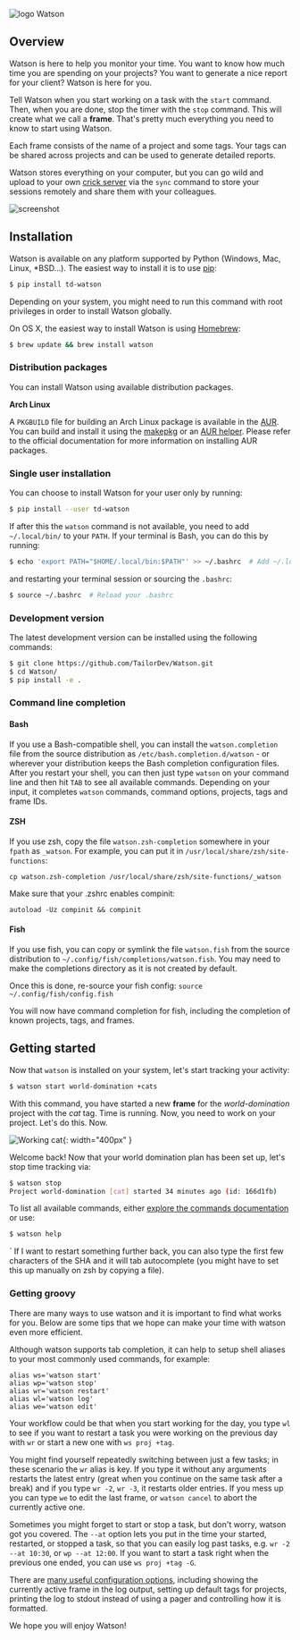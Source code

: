 ![logo Watson](img/logo-watson-600px.png)

## Overview

Watson is here to help you monitor your time. You want to know how
much time you are spending on your projects? You want to generate a nice
report for your client? Watson is here for you.

Tell Watson when you start working on a task with the `start` command.
Then, when you are done, stop the timer with the `stop`
command. This will create what we call a **frame**. That's pretty much
everything you need to know to start using Watson.

Each frame consists of the name of a project and some tags. Your tags
can be shared across projects and can be used to generate detailed
reports.

Watson stores everything on your computer, but you can go wild and
upload to your own [crick server](https://github.com/TailorDev/crick)
via the `sync` command to store your sessions remotely and share them
with your colleagues.

![screenshot](img/screenshot.png)

## Installation

Watson is available on any platform supported by Python (Windows, Mac,
Linux, *BSD…). The easiest way to install it is to use
[pip](https://pip.pypa.io/en/stable/installing/):

```bash
$ pip install td-watson
```

Depending on your system, you might need to run this command with root privileges in order to install Watson globally.

On OS X, the easiest way to install Watson is using [Homebrew](http://brew.sh/):

```bash
$ brew update && brew install watson
```

### Distribution packages

You can install Watson using available distribution packages.

**Arch Linux**

A `PKGBUILD` file for building an Arch Linux package is available in the
[AUR](https://aur.archlinux.org/packages/watson/). You can build and
install it using the [makepkg](https://wiki.archlinux.org/index.php/Makepkg)
or an [AUR helper](https://wiki.archlinux.org/index.php/AUR_helpers).
Please refer to the official documentation for more information on
installing AUR packages.

### Single user installation

You can choose to install Watson for your user only by running:

```bash
$ pip install --user td-watson
```

If after this the `watson` command is not available, you need to add `~/.local/bin/` to your `PATH`. If your terminal is Bash, you can do this by running:

```bash
$ echo 'export PATH="$HOME/.local/bin:$PATH"' >> ~/.bashrc  # Add ~/.local/bin/ to your .bashrc PATH
```

and restarting your terminal session or sourcing the `.bashrc`:

```bash
$ source ~/.bashrc  # Reload your .bashrc
```

### Development version

The latest development version can be installed using the following commands:

```bash
$ git clone https://github.com/TailorDev/Watson.git
$ cd Watson/
$ pip install -e .
```

### Command line completion

#### Bash


If you use a Bash-compatible shell, you can install the `watson.completion` file from the source distribution as `/etc/bash.completion.d/watson` - or wherever your distribution keeps the Bash completion configuration files. After you restart your shell, you can then just type `watson` on your command line and then hit `TAB` to see all available commands. Depending on your input, it completes `watson` commands, command options, projects, tags and frame IDs.

#### ZSH

If you use zsh, copy the file `watson.zsh-completion` somewhere in your
`fpath` as `_watson`. For example, you can put it in
`/usr/local/share/zsh/site-functions`:

    cp watson.zsh-completion /usr/local/share/zsh/site-functions/_watson

Make sure that your .zshrc enables compinit:

    autoload -Uz compinit && compinit

#### Fish

If you use fish, you can copy or symlink the file `watson.fish` from the source distribution to `~/.config/fish/completions/watson.fish`.
You may need to make the completions directory as it is not created by default.

Once this is done, re-source your fish config:
  `source ~/.config/fish/config.fish`

You will now have command completion for fish, including the completion of known projects, tags, and frames.



## Getting started

Now that `watson` is installed on your system, let's start tracking your activity:

```bash
$ watson start world-domination +cats
```

With this command, you have started a new **frame** for the *world-domination* project with the *cat* tag. Time is running. Now, you need to work on your project. Let's do this. Now.

![Working cat](img/working-cat.gif){: width="400px" }

Welcome back! Now that your world domination plan has been set up, let's stop time tracking via:

```bash
$ watson stop
Project world-domination [cat] started 34 minutes ago (id: 166d1fb)
```

To list all available commands, either [explore the commands documentation](user-guide/commands.md) or use:

```bash
$ watson help
```
`
If I want to restart something further back, you can also type the first few characters of the SHA and it will tab autocomplete (you might have to set this up manually on zsh by copying a file).

### Getting groovy

There are many ways to use watson
and it is important to find what works for you.
Below are some tips
that we hope can make your time with watson even more efficient.

Although watson supports tab completion,
it can help to setup shell aliases to your most commonly used commands,
for example:

```shell
alias ws='watson start'
alias wp='watson stop'
alias wr='watson restart'
alias wl='watson log'
alias we='watson edit'
```

Your workflow could be that when you start working for the day,
you type `wl` to see if you want to restart a task
you were working on the previous day with `wr`
or start a new one with `ws proj +tag`.

You might find yourself repeatedly switching between just a few tasks;
in these scenario the `wr` alias is key.
If you type it without any arguments restarts the latest entry
(great when you continue on the same task after a break)
and if you type `wr -2`, `wr -3`,
it restarts older entries.
If you mess up you can type `we` to edit the last frame,
or `watson cancel` to abort the currently active one.

Sometimes you might forget to start or stop a task,
but don't worry,
watson got you covered.
The `--at` option lets you put in the time your started, restarted, or stopped a task,
so that you can easily log past tasks,
e.g. `wr -2 --at 10:30`, or `wp --at 12:00`.
If you want to start a task right when the previous one ended,
you can use `ws proj +tag -G`.

There are [many useful configuration options](user-guide/configuration.md),
including showing the currently active frame in the log output,
setting up default tags for projects,
printing the log to stdout instead of using a pager
and controlling how it is formatted.

We hope you will enjoy Watson!
